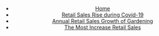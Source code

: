 <nav>
    <header>
        <ul>
            <li><a href="https://yanliang789.github.io/home_garden">Home</a></li>
            <li><a href="https://yanliang789.github.io/home_garden/page1">Retail Sales Rise during Covid-19</a></li>
            <li><a href="https://yanliang789.github.io/home_garden/page2">Annual Retail Sales Growth of Gardening</a></li>
            <li><a href="https://yanliang789.github.io/home_garden/page3">The Most Increase Retail Sales</a></li>
        </ul>
    </header>
</nav>

<meta charset="utf-8">
<style>
	h2 {
		font-size: 28px;
		color: #009E73;
		font-weight: normal;
		line-height: 1;
		text-align: left;
		margin: 10px 20px 20px;
		transform: translate(+10%, 0%);
	}

    div.tooltip {
        position: absolute;
        text-align: left;
        width: fit-content;
        padding: 10px;
        font: 12px sans-serif;
        background: lightsteelblue;
        border: 15px;
        border-radius: 5px;
        pointer-events: none;
        font-weight: bold
    }
</style>
<div id='third_page'></div>

<svg width="960" height="500"></svg>
<script src="https://d3js.org/d3.v6.min.js"></script>
<script src="https://cdnjs.cloudflare.com/ajax/libs/d3-legend/2.13.0/d3-legend.js"></script>
<script>
    var svg = d3.select("svg"),
        margin = {top: 20, right: 60, bottom: 120, left: 50},
        width = svg.attr("width") - margin.left - margin.right,
        height = svg.attr("height") - margin.top - margin.bottom,
        g = svg.append("g").attr("transform", "translate(" + margin.left + "," + margin.top + ")");

    let padding = 8;

    let bar = svg.append("g")
        .attr('transform',`translate(${margin.left}, ${margin.right})`);

    let bar2 = svg.append("g")
        .attr('transform',`translate(${width / 3 + margin.left}, ${margin.right})`);

    let bar3 = svg.append("g")
        .attr('transform',`translate(${ 2 * width / 3 + margin.left}, ${margin.right})`);

    let kinds = {"Building mat. and garden equip. and supplies dealers" : "Garden equip Shopping", "Electronic shopping and mail-order houses": "E shopping", "Beer, wine, and liquor stores": "Beer wine shopping"};
    d3.csv("top_rise_retail_sales2020and2019.csv", function(data) {
        return {
            kind: data['Kind of Business'],
            month: [+data['Apr.change'] * 100, +data['May.change'] * 100, +data['Jun.change'] * 100],
            Apr: +data['Apr.change'] * 100,
            May: +data['May.change'] * 100,
            Jun: +data['Jun.change'] * 100
        };
        // return data;
    }).then(function(data) {
        console.log(data);
        let bar_width = width / (4 * data.length);
        // Add X axis for
        let x = d3.scaleBand()
            .range([0, width])
            .domain(data.map(item => item.kind))
        let y = d3.scaleLinear()
            .domain([0, 40])
            .range([height, 0])

        bar.append("g")
            .attr("transform", `translate(${0},${height})`)
            .call(d3.axisBottom(x).tickFormat(function (d) {
                return d.kind;
            }))
        bar.append("g")
            .call(d3.axisLeft(y));

        // Add a scale for bubble color
        let my_color = d3.scaleOrdinal()
            .domain(data.map(item => item.kind))
            .range(['#ABF1Bc','#F89880','steelblue']);

        //color legend
        svg.append("g")
            .attr("class", "legendLog")
            .attr('transform', 'translate(721,20)');
        let color_legend = d3.legendColor()
            .shape('rect')
            .shapePadding(10)
            .shapeRadius(10)
            .orient('vertical')
            .cells(3)
            .scale(my_color);
        svg.select(".legendLog")
            .call(color_legend);

        let tooltip = d3.select("body")
            .append("div")
            .style("opacity", 0)
            .attr("class", "tooltip")

        // functions for tooltip
        let showTooltip = function (event, d) {
            tooltip.transition()
                .duration(200)
                .style('opacity', 0.7)
                .style('left', (event.pageX + 'px'))
                .style('top', (event.pageY - 20 + 'px'))
            tooltip.html(`
                ${kinds[d.kind]} <br/>
                ${(d3.format(".2f"))(d.month[0]) + '%'}<br/>
            `)
        }

        let moveTooltip = function (event, d) {
            tooltip.style("left", (event.pageX) + "px")
                .style("top", (event.pageY + 10) + "px")
        }
        let hideTooltip = function (d) {
            tooltip.transition()
                .duration(500)
                .style("opacity", 0)
        }

        // Add rects
        bar.append('g')
            .selectAll("rect")
            .data(data)
            .enter()
            .append("rect")
            .attr("class", "rects")
            .attr("y", function (d) {
                return y(d.month[0]);
            })
            .attr("height", function (d) {
                return height - y(d.month[0]);
            })
            .attr("width",  bar_width - padding)
            .attr('transform', function (d, i) {
                let position = [bar_width * i + padding, 0];
                return 'translate(' + position + ')';
            })
            .attr("fill", function (d) {
                return my_color(d.kind);
            })
            .on("mouseover", showTooltip)
            .on("mousemove", moveTooltip)
            .on("mouseleave", hideTooltip);

        //X axis text
        svg.append("text")
            .attr("transform", `translate(${ width / 5},${height + margin.top + margin.bottom - 20})`)
            .attr("text-anchor", "middle")
            .text("Apr 2019 vs Apr 2020");

        //Y axis text
        svg.append("text")
            .attr("transform", "rotate(-90)")
            .attr("x", 0 - height / 2 - 60 )
            .attr("y", 0 )
            .attr("dy", "1em")
            .attr("text-anchor", "middle")
            .text("Percentage Increase");

        svg.append("text")
            .attr("transform", `translate(${width / 2},${20})`)
            .attr("text-anchor", "middle")
            .attr("font-weight", "bold")
            .text("The Most Increase Retail Sales During Covid-19(2020 VS 2019)")

        // group 2
        bar2.append("g")
            .attr("transform", `translate(${width / 3 + 10},${height})`)
            .call(d3.axisBottom(x)
                .tickFormat(function (d) {
                return d.kind;
            }))
        bar2.append("g")
            .call(d3.axisLeft(y));
        bar2.append('g')
            .selectAll("rect")
            .data(data)
            .enter()
            .append("rect")
            .attr("class", "rects")
            .attr("y", function (d) {
                return y(d.month[1]);
            })
            .attr("height", function (d) {
                return height - y(d.month[1]);
            })
            .attr("width",  bar_width - padding)
            .attr('transform', function (d, i) {
                let position = [bar_width * i + padding, 0];
                return 'translate(' + position + ')';
            })
            .attr("fill", function (d) {
                return my_color(d.kind);
            })
            .on("mouseover", showTooltip)
            .on("mousemove", moveTooltip)
            .on("mouseleave", hideTooltip);

        svg.append("text")
            .attr("transform", `translate(${2.2 * width / 4},${height + margin.top + margin.bottom - 20})`)
            .attr("text-anchor", "middle")
            .text("May 2019 vs May 2020");

        //group 3
        bar3.append("g")
            .attr("transform", `translate(${width / 3 + 10},${height})`)
            .call(d3.axisBottom(x).tickFormat(function (d) {
                return d.kind;
            }))
        bar3.append("g")
            .call(d3.axisLeft(y));
        bar3.append('g')
            .selectAll("rect")
            .data(data)
            .enter()
            .append("rect")
            .attr("class", "rects")
            .attr("y", function (d) {
                return y(d.month[2]);
            })
            .attr("height", function (d) {
                return height - y(d.month[2]);
            })
            .attr("width",  bar_width - padding)
            .attr('transform', function (d, i) {
                let position = [bar_width * i + padding, 0];
                return 'translate(' + position + ')';
            })
            .attr("fill", function (d) {
                return my_color(d.kind);
            })
            .on("mouseover", showTooltip)
            .on("mousemove", moveTooltip)
            .on("mouseleave", hideTooltip);

        svg.append("text")
            .attr("transform", `translate(${ width - 100},${height + margin.top + margin.bottom - 20})`)
            .attr("text-anchor", "middle")
            .text("Jun 2019 vs Jun 2020");
    })
</script>

